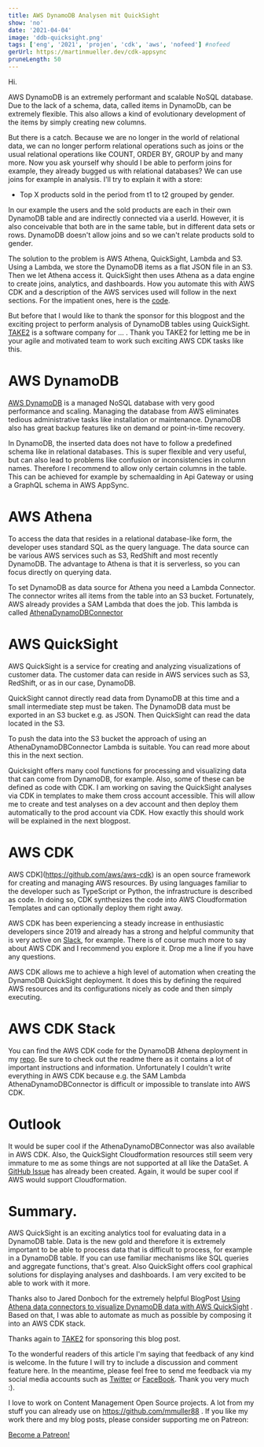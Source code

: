 ```yaml
---
title: AWS DynamoDB Analysen mit QuickSight
show: 'no'
date: '2021-04-04'
image: 'ddb-quicksight.png'
tags: ['eng', '2021', 'projen', 'cdk', 'aws', 'nofeed'] #nofeed
gerUrl: https://martinmueller.dev/cdk-appsync
pruneLength: 50
---
```


Hi.

AWS DynamoDB is an extremely performant and scalable NoSQL database. Due to the lack of a schema, data, called items in DynamoDb, can be extremely flexible. This also allows a kind of evolutionary development of the items by simply creating new columns.

But there is a catch. Because we are no longer in the world of relational data, we can no longer perform relational operations such as joins or the usual relational operations like COUNT, ORDER BY, GROUP by and many more. Now you ask yourself why should I be able to perform joins for example, they already bugged us with relational databases? We can use joins for example in analysis. I'll try to explain it with a store:

* Top X products sold in the period from t1 to t2 grouped by gender.

In our example the users and the sold products are each in their own DynamoDB table and are indirectly connected via a userId. However, it is also conceivable that both are in the same table, but in different data sets or rows. DynamoDB doesn't allow joins and so we can't relate products sold to gender.

The solution to the problem is AWS Athena, QuickSight, Lambda and S3. Using a Lambda, we store the DynamoDB items as a flat JSON file in an S3. Then we let Athena access it. QuickSight then uses Athena as a data engine to create joins, analytics, and dashboards. How you automate this with AWS CDK and a description of the AWS services used will follow in the next sections. For the impatient ones, here is the [code](https://github.com/mmuller88/ddb-quicksight).

But before that I would like to thank the sponsor for this blogpost and the exciting project to perform analysis of DynamoDB tables using QuickSight. [TAKE2](https://www.take2.co/) is a software company for ... . Thank you TAKE2 for letting me be in your agile and motivated team to work such exciting AWS CDK tasks like this.

# AWS DynamoDB
[AWS DynamoDB](https://docs.aws.amazon.com/amazondynamodb/latest/developerguide/Introduction.html) is a managed NoSQL database with very good performance and scaling. Managing the database from AWS eliminates tedious administrative tasks like installation or maintenance. DynamoDB also has great backup features like on demand or point-in-time recovery.

In DynamoDB, the inserted data does not have to follow a predefined schema like in relational databases. This is super flexible and very useful, but can also lead to problems like confusion or inconsistencies in column names. Therefore I recommend to allow only certain columns in the table. This can be achieved for example by schemaalding in Api Gateway or using a GraphQL schema in AWS AppSync.

# AWS Athena
To access the data that resides in a relational database-like form, the developer uses standard SQL as the query language. The data source can be various AWS services such as S3, RedShift and most recently DynamoDB. The advantage to Athena is that it is serverless, so you can focus directly on querying data.

To set DynamoDB as data source for Athena you need a Lambda Connector. The connector writes all items from the table into an S3 bucket. Fortunately, AWS already provides a SAM Lambda that does the job. This lambda is called [AthenaDynamoDBConnector](https://github.com/awslabs/aws-athena-query-federation/blob/master/athena-dynamodb)

# AWS QuickSight
AWS QuickSight is a service for creating and analyzing visualizations of customer data. The customer data can reside in AWS services such as S3, RedShift, or as in our case, DynamoDB.

QuickSight cannot directly read data from DynamoDB at this time and a small intermediate step must be taken. The DynamoDB data must be exported in an S3 bucket e.g. as JSON. Then QuickSight can read the data located in the S3.

To push the data into the S3 bucket the approach of using an AthenaDynamoDBConnector Lambda is suitable. You can read more about this in the next section.

Quicksight offers many cool functions for processing and visualizing data that can come from DynamoDB, for example. Also, some of these can be defined as code with CDK. I am working on saving the QuickSight analyses via CDK in templates to make them cross account accessible. This will allow me to create and test analyses on a dev account and then deploy them automatically to the prod account via CDK. How exactly this should work will be explained in the next blogpost.

# AWS CDK
AWS CDK](https://github.com/aws/aws-cdk) is an open source framework for creating and managing AWS resources. By using languages familiar to the developer such as TypeScript or Python, the infrastructure is described as code. In doing so, CDK synthesizes the code into AWS Cloudformation Templates and can optionally deploy them right away.

AWS CDK has been experiencing a steady increase in enthusiastic developers since 2019 and already has a strong and helpful community that is very active on [Slack](https://cdk-dev.slack.com), for example. There is of course much more to say about AWS CDK and I recommend you explore it. Drop me a line if you have any questions.

AWS CDK allows me to achieve a high level of automation when creating the DynamoDB QuickSight deployment. It does this by defining the required AWS resources and its configurations nicely as code and then simply executing.

# AWS CDK Stack
You can find the AWS CDK code for the DynamoDB Athena deployment in my [repo](https://github.com/mmuller88/ddb-quicksight/blob/main/src/ddb-athena-stack.ts). Be sure to check out the readme there as it contains a lot of important instructions and information. Unfortunately I couldn't write everything in AWS CDK because e.g. the SAM Lambda AthenaDynamoDBConnector is difficult or impossible to translate into AWS CDK.

# Outlook
It would be super cool if the AthenaDynamoDBConnector was also available in AWS CDK. Also, the QuickSight Cloudformation resources still seem very immature to me as some things are not supported at all like the DataSet. A [GitHub Issue](https://github.com/aws-cloudformation/aws-cloudformation-coverage-roadmap/issues/274) has already been created. Again, it would be super cool if AWS would support Cloudformation.

# Summary.
AWS QuickSight is an exciting analytics tool for evaluating data in a DynamoDB table. Data is the new gold and therefore it is extremely important to be able to process data that is difficult to process, for example in a DynamoDB table. If you can use familiar mechanisms like SQL queries and aggregate functions, that's great. Also QuickSight offers cool graphical solutions for displaying analyses and dashboards. I am very excited to be able to work with it more.

Thanks also to Jared Donboch for the extremely helpful BlogPost [Using Athena data connectors to visualize DynamoDB data with AWS QuickSight](https://dev.to/jdonboch/finally-dynamodb-support-in-aws-quicksight-sort-of-2lbl) . Based on that, I was able to automate as much as possible by composing it into an AWS CDK stack.

Thanks again to [TAKE2](https://www.take2.co/) for sponsoring this blog post.

To the wonderful readers of this article I'm saying that feedback of any kind is welcome. In the future I will try to include a discussion and comment feature here. In the meantime, please feel free to send me feedback via my social media accounts such as [Twitter](https://twitter.com/MartinMueller_) or [FaceBook](https://https://facebook.com/martin.muller.10485). Thank you very much :).

I love to work on Content Management Open Source projects. A lot from my stuff you can already use on https://github.com/mmuller88 . If you like my work there and my blog posts, please consider supporting me on Patreon:

<a href="https://https://patreon.com/bePatron?u=29010217" data-patreon-widget-type="become-patron-button">Become a Patreon!</a><script async src="https://c6.patreon.com/becomePatronButton.bundle.js"></script>